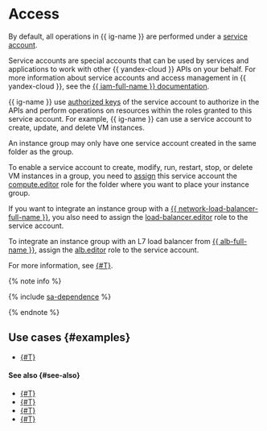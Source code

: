 # Access

By default, all operations in {{ ig-name }} are performed under a [service account](../../../iam/concepts/users/service-accounts.md).

Service accounts are special accounts that can be used by services and applications to work with other {{ yandex-cloud }} APIs on your behalf. For more information about service accounts and access management in {{ yandex-cloud }}, see the [{{ iam-full-name }} documentation](../../../iam/).

{{ ig-name }} use [authorized keys](../../../iam/concepts/authorization/key.md) of the service account to authorize in the APIs and perform operations on resources within the roles granted to this service account. For example, {{ ig-name }} can use a service account to create, update, and delete VM instances.

An instance group may only have one service account created in the same folder as the group.

To enable a service account to create, modify, run, restart, stop, or delete VM instances in a group, you need to [assign](../../../iam/operations/sa/assign-role-for-sa.md) this service account the [compute.editor](../../security/index.md#compute-editor) role for the folder where you want to place your instance group.

If you want to integrate an instance group with a [{{ network-load-balancer-full-name }}](../../../network-load-balancer/), you also need to assign the [load-balancer.editor](../../../network-load-balancer/security/index.md#load-balancer-editor) role to the service account.

To integrate an instance group with an L7 load balancer from [{{ alb-full-name }}](../../../application-load-balancer/), assign the [alb.editor](../../../application-load-balancer/security/index.md#alb-editor) role to the service account.

For more information, see [{#T}](balancers.md).

{% note info %}

{% include [sa-dependence](../../../_includes/instance-groups/sa-dependence.md) %}

{% endnote %}

## Use cases {#examples}

* [{#T}](../../tutorials/vm-autoscale/index.md)

#### See also {#see-also}

- [{#T}](../../quickstart/ig.md)
- [{#T}](../../../iam/operations/sa/create.md)
- [{#T}](../../operations/instance-groups/create-with-balancer.md)
- [{#T}](../../operations/instance-groups/create-with-load-balancer.md)